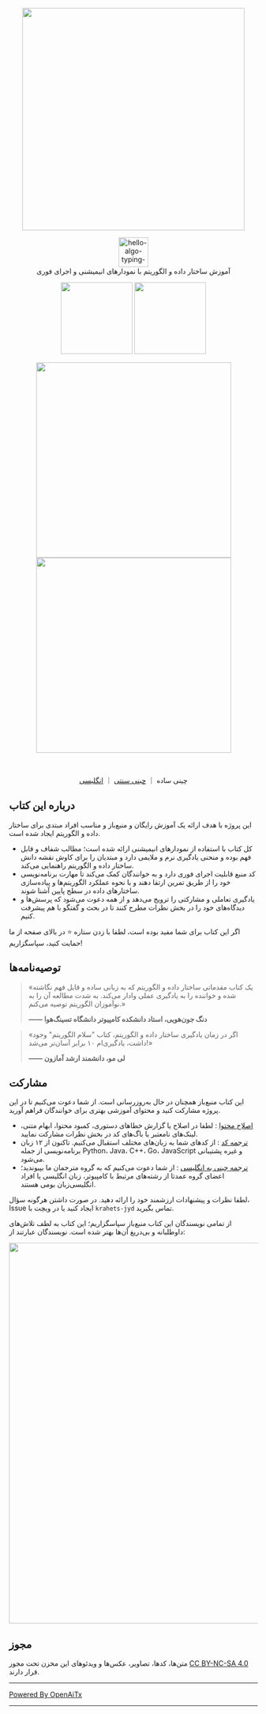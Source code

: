 <p align="center">
  <a href="https://www.hello-algo.com/">
    <img src="https://www.hello-algo.com/index.assets/hello_algo_header.png" width="450"></a>
</p>

<p align="center">
  <img style="height: 60px;" src="https://readme-typing-svg.demolab.com?font=Noto+Sans+SC&weight=400&duration=3500&pause=2000&color=21C8B8&center=true&vCenter=true&random=false&width=200&lines=Hello%2C+%E7%AE%97%E6%B3%95+!" alt="hello-algo-typing-svg" />
  </br>
  آموزش ساختار داده و الگوریتم با نمودارهای انیمیشنی و اجرای فوری
</p>

<p align="center">
  <a href="https://www.hello-algo.com/">
    <img src="https://www.hello-algo.com/index.assets/btn_read_online_dark.svg" width="145"></a>
  <a href="https://github.com/krahets/hello-algo/releases">
    <img src="https://www.hello-algo.com/index.assets/btn_download_pdf_dark.svg" width="145"></a>
</p>

<p align="center">
  <img src="https://www.hello-algo.com/index.assets/animation.gif" width="395">
  <img src="https://www.hello-algo.com/index.assets/running_code.gif" width="395">
</p>

<p align="center">
  <img src="https://img.shields.io/badge/Python-snow?logo=python&logoColor=3776AB" alt="" />
  <img src="https://img.shields.io/badge/Java-snow?logo=coffeescript&logoColor=FC4C02" alt="" />
  <img src="https://img.shields.io/badge/C%2B%2B-snow?logo=c%2B%2B&logoColor=00599C" alt="" />
  <img src="https://img.shields.io/badge/C-snow?logo=c&logoColor=A8B9CC" alt="" />
  <img src="https://img.shields.io/badge/C%23-snow?logo=csharp&logoColor=512BD4" alt="" />
  <img src="https://img.shields.io/badge/JavaScript-snow?logo=javascript&logoColor=E9CE30" alt="" />
  <img src="https://img.shields.io/badge/Go-snow?logo=go&logoColor=00ADD8" alt="" />
  <img src="https://img.shields.io/badge/Swift-snow?logo=swift&logoColor=F05138" alt="" />
  <img src="https://img.shields.io/badge/Rust-snow?logo=rust&logoColor=000000" alt="" />
  <img src="https://img.shields.io/badge/Ruby-snow?logo=ruby&logoColor=CC342D" alt="" />
  <img src="https://img.shields.io/badge/Kotlin-snow?logo=kotlin&logoColor=7F52FF" alt="" />
  <img src="https://img.shields.io/badge/TypeScript-snow?logo=typescript&logoColor=3178C6" alt="" />
  <img src="https://img.shields.io/badge/Dart-snow?logo=dart&logoColor=0175C2" alt="" />
</p>

<p align="center">
  چینی ساده
  ｜
  <a href="https://github.com/krahets/hello-algo/blob/main/zh-hant/README.md">چینی سنتی</a>
  ｜
  <a href="https://github.com/krahets/hello-algo/blob/main/en/README.md">انگلیسی</a>
</p>

## درباره این کتاب

این پروژه با هدف ارائه یک آموزش رایگان و منبع‌باز و مناسب افراد مبتدی برای ساختار داده و الگوریتم ایجاد شده است.

- کل کتاب با استفاده از نمودارهای انیمیشنی ارائه شده است؛ مطالب شفاف و قابل فهم بوده و منحنی یادگیری نرم و ملایمی دارد و مبتدیان را برای کاوش نقشه دانش ساختار داده و الگوریتم راهنمایی می‌کند.
- کد منبع قابلیت اجرای فوری دارد و به خوانندگان کمک می‌کند تا مهارت برنامه‌نویسی خود را از طریق تمرین ارتقا دهند و با نحوه عملکرد الگوریتم‌ها و پیاده‌سازی ساختارهای داده در سطح پایین آشنا شوند.
- یادگیری تعاملی و مشارکتی را ترویج می‌دهد و از همه دعوت می‌شود که پرسش‌ها و دیدگاه‌های خود را در بخش نظرات مطرح کنند تا در بحث و گفتگو با هم پیشرفت کنیم.

اگر این کتاب برای شما مفید بوده است، لطفا با زدن ستاره :star: در بالای صفحه از ما حمایت کنید، سپاسگزاریم!

## توصیه‌نامه‌ها

> «یک کتاب مقدماتی ساختار داده و الگوریتم که به زبانی ساده و قابل فهم نگاشته شده و خواننده را به یادگیری عملی وادار می‌کند. به شدت مطالعه آن را به نوآموزان الگوریتم توصیه می‌کنم.»
>
> **—— دنگ جون‌هویی، استاد دانشکده کامپیوتر دانشگاه تسینگ‌هوا**

> «اگر در زمان یادگیری ساختار داده و الگوریتم، کتاب "سلام الگوریتم" وجود داشت، یادگیری‌ام ۱۰ برابر آسان‌تر می‌شد!»
>
> **—— لی مو، دانشمند ارشد آمازون**

## مشارکت

این کتاب منبع‌باز همچنان در حال به‌روزرسانی است. از شما دعوت می‌کنیم تا در این پروژه مشارکت کنید و محتوای آموزشی بهتری برای خوانندگان فراهم آورید.

- [اصلاح محتوا](https://www.hello-algo.com/chapter_appendix/contribution/) : لطفا در اصلاح یا گزارش خطاهای دستوری، کمبود محتوا، ابهام متنی، لینک‌های نامعتبر یا باگ‌های کد در بخش نظرات مشارکت نمایید.
- [ترجمه کد](https://github.com/krahets/hello-algo/issues/15) : از کدهای شما به زبان‌های مختلف استقبال می‌کنیم. تاکنون از ۱۲ زبان برنامه‌نویسی از جمله Python، Java، C++، Go، JavaScript و غیره پشتیبانی می‌شود.
- [ترجمه چینی به انگلیسی](https://github.com/krahets/hello-algo/issues/914) : از شما دعوت می‌کنیم که به گروه مترجمان ما بپیوندید؛ اعضای گروه عمدتا از رشته‌های مرتبط با کامپیوتر، زبان انگلیسی یا افراد انگلیسی‌زبان بومی هستند.

لطفا نظرات و پیشنهادات ارزشمند خود را ارائه دهید. در صورت داشتن هرگونه سؤال، Issue ایجاد کنید یا در ویچت با `krahets-jyd` تماس بگیرید.

از تمامی نویسندگان این کتاب منبع‌باز سپاسگزاریم؛ این کتاب به لطف تلاش‌های داوطلبانه و بی‌دریغ آن‌ها بهتر شده است. نویسندگان عبارتند از:

<p align="left">
    <a href="https://github.com/krahets/hello-algo/graphs/contributors">
        <img width="770" src="https://contrib.rocks/image?repo=krahets/hello-algo&max=300&columns=16" />
    </a>
</p>

## مجوز

متن‌ها، کدها، تصاویر، عکس‌ها و ویدئوهای این مخزن تحت مجوز [CC BY-NC-SA 4.0](https://creativecommons.org/licenses/by-nc-sa/4.0/) قرار دارند.


---

[Powered By OpenAiTx](https://github.com/OpenAiTx/OpenAiTx)

---
